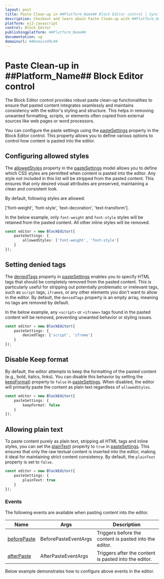 ```yaml
---
layout: post
title: Paste Clean-up in ##Platform_Name## Block Editor control | Syncfusion
description: Checkout and learn about Paste Clean-up with ##Platform_Name## Block Editor control of Syncfusion Essential JS 2 and more.
platform: ej2-javascript
control: Block Editor
publishingplatform: ##Platform_Name##
documentation: ug
domainurl: ##DomainURL##
---
```


# Paste Clean-up in ##Platform_Name## Block Editor control

The Block Editor control provides robust paste clean-up functionalities to ensure that pasted content integrates seamlessly and maintains consistency with the editor's styling and structure. This helps in removing unwanted formatting, scripts, or elements often copied from external sources like web pages or word processors.

You can configure the paste settings using the [pasteSettings](../api/blockeditor/#pastesettings) property in the Block Editor control. This property allows you to define various options to control how content is pasted into the editor.

## Configuring allowed styles

The [allowedStyles](../api/blockeditor/pasteSettingsModel/#allowedstyles) property in the [pasteSettings](../api/blockeditor/#pastesettings) model allows you to define which CSS styles are permitted when content is pasted into the editor. Any style not included in this list will be stripped from the pasted content. This ensures that only desired visual attributes are preserved, maintaining a clean and consistent look.

By default, following styles are allowed:

['font-weight', 'font-style', 'text-decoration', 'text-transform'].

In the below example, only `font-weight` and `font-style` styles will be retained from the pasted content. All other inline styles will be removed.

```typescript
const editor = new BlockEditor({
    pasteSettings: {
        allowedStyles: ['font-weight', 'font-style']
    }
});
```

## Setting denied tags

The [deniedTags](../api/blockeditor/pasteSettingsModel/#deniedtags) property in [pasteSettings](../api/blockeditor/#pastesettings) enables you to specify HTML tags that should be completely removed from the pasted content. This is particularly useful for stripping out potentially problematic or irrelevant tags, such as `script` tags, `iframe`s, or any other elements you don't want to allow in the editor. By default, the `deniedTags` property is an empty array, meaning no tags are removed by default.

In the below example, any `<script>` or `<iframe>` tags found in the pasted content will be removed, preventing unwanted behavior or styling issues.

```typescript
const editor = new BlockEditor({
    pasteSettings: {
        deniedTags: ['script', 'iframe']
    }
});
```

## Disable Keep format

By default, the editor attempts to keep the formatting of the pasted content (e.g., bold, italics, links). You can disable this behavior by setting the [keepFormat](../api/blockeditor/pasteSettingsModel/#keepformat)) property to `false` in [pasteSettings](../api/blockeditor/#pastesettings). When disabled, the editor will primarily paste the content as plain text regardless of `allowedStyles`.

```typescript
const editor = new BlockEditor({
    pasteSettings: {
        keepFormat: false
    }
});
```

## Allowing plain text

To paste content purely as plain text, stripping all HTML tags and inline styles, you can set the [plainText](../api/blockeditor/pasteSettingsModel/#plaintext)) property to `true` in [pasteSettings](../api/blockeditor/#pastesettings). This ensures that only the raw textual content is inserted into the editor, making it ideal for maintaining strict content consistency. By default, the `plainText` property is set to `false`.

```typescript
const editor = new BlockEditor({
    pasteSettings: {
        plainText: true
    }
});
```

### Events

The following events are available when pasting content into the editor.

|Name|Args|Description|
|---|---|---|
|[beforePaste](../api/blockeditor/#beforepaste)|BeforePasteEventArgs|Triggers before the content is pasted into the editor.|
|[afterPaste](../api/blockeditor/#afterpaste)|AfterPasteEventArgs|Triggers after the content is pasted into the editor.|

Below example demonstrates how to configure above events in the editor.